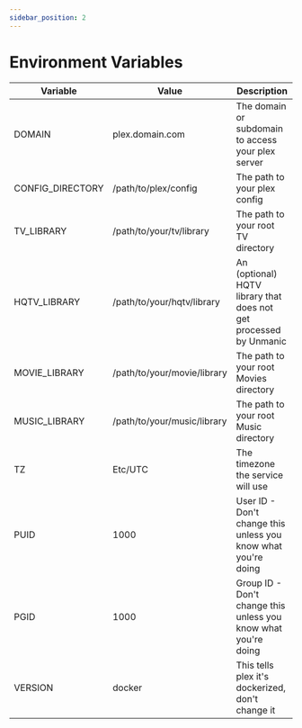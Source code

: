 ```yaml
---
sidebar_position: 2
---
```


# Environment Variables

| Variable         | Value                       | Description                                                       |
| ---------------- | --------------------------- | ----------------------------------------------------------------- |
| DOMAIN           | plex.domain.com             | The domain or subdomain to access your plex server                |
| CONFIG_DIRECTORY | /path/to/plex/config        | The path to your plex config                                      |
| TV_LIBRARY       | /path/to/your/tv/library    | The path to your root TV directory                                |
| HQTV_LIBRARY     | /path/to/your/hqtv/library  | An (optional) HQTV library that does not get processed by Unmanic |
| MOVIE_LIBRARY    | /path/to/your/movie/library | The path to your root Movies directory                            |
| MUSIC_LIBRARY    | /path/to/your/music/library | The path to your root Music directory                             |
| TZ               | Etc/UTC                     | The timezone the service will use                                 |
| PUID             | 1000                        | User ID - Don't change this unless you know what you're doing     |
| PGID             | 1000                        | Group ID - Don't change this unless you know what you're doing    |
| VERSION          | docker                      | This tells plex it's dockerized, don't change it                  |
